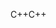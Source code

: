 <span data-ttu-id="73764-101">C++</span><span class="sxs-lookup"><span data-stu-id="73764-101">C++</span></span>